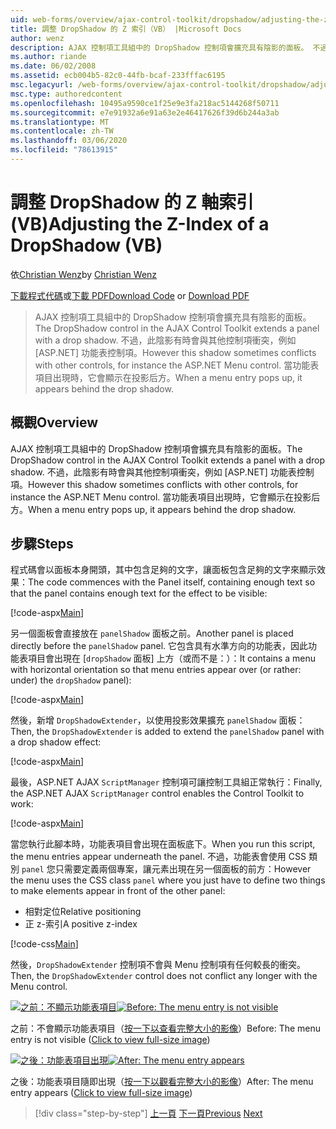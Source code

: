 ```yaml
---
uid: web-forms/overview/ajax-control-toolkit/dropshadow/adjusting-the-z-index-of-a-dropshadow-vb
title: 調整 DropShadow 的 Z 索引（VB） |Microsoft Docs
author: wenz
description: AJAX 控制項工具組中的 DropShadow 控制項會擴充具有陰影的面板。 不過，此陰影有時會與其他控制項衝突，(.。
ms.author: riande
ms.date: 06/02/2008
ms.assetid: ecb004b5-82c0-44fb-bcaf-233fffac6195
msc.legacyurl: /web-forms/overview/ajax-control-toolkit/dropshadow/adjusting-the-z-index-of-a-dropshadow-vb
msc.type: authoredcontent
ms.openlocfilehash: 10495a9590ce1f25e9e3fa218ac5144268f50711
ms.sourcegitcommit: e7e91932a6e91a63e2e46417626f39d6b244a3ab
ms.translationtype: MT
ms.contentlocale: zh-TW
ms.lasthandoff: 03/06/2020
ms.locfileid: "78613915"
---
```

# <a name="adjusting-the-z-index-of-a-dropshadow-vb"></a><span data-ttu-id="dde7e-104">調整 DropShadow 的 Z 軸索引 (VB)</span><span class="sxs-lookup"><span data-stu-id="dde7e-104">Adjusting the Z-Index of a DropShadow (VB)</span></span>

<span data-ttu-id="dde7e-105">依[Christian Wenz](https://github.com/wenz)</span><span class="sxs-lookup"><span data-stu-id="dde7e-105">by [Christian Wenz](https://github.com/wenz)</span></span>

<span data-ttu-id="dde7e-106">[下載程式代碼](https://download.microsoft.com/download/5/1/6/51652a81-500b-4f6b-88d3-617103e7941e/DropShadow1.vb.zip)或[下載 PDF](https://download.microsoft.com/download/b/6/a/b6ae89ee-df69-4c87-9bfb-ad1eb2b23373/dropshadow1VB.pdf)</span><span class="sxs-lookup"><span data-stu-id="dde7e-106">[Download Code](https://download.microsoft.com/download/5/1/6/51652a81-500b-4f6b-88d3-617103e7941e/DropShadow1.vb.zip) or [Download PDF](https://download.microsoft.com/download/b/6/a/b6ae89ee-df69-4c87-9bfb-ad1eb2b23373/dropshadow1VB.pdf)</span></span>

> <span data-ttu-id="dde7e-107">AJAX 控制項工具組中的 DropShadow 控制項會擴充具有陰影的面板。</span><span class="sxs-lookup"><span data-stu-id="dde7e-107">The DropShadow control in the AJAX Control Toolkit extends a panel with a drop shadow.</span></span> <span data-ttu-id="dde7e-108">不過，此陰影有時會與其他控制項衝突，例如 [ASP.NET] 功能表控制項。</span><span class="sxs-lookup"><span data-stu-id="dde7e-108">However this shadow sometimes conflicts with other controls, for instance the ASP.NET Menu control.</span></span> <span data-ttu-id="dde7e-109">當功能表項目出現時，它會顯示在投影后方。</span><span class="sxs-lookup"><span data-stu-id="dde7e-109">When a menu entry pops up, it appears behind the drop shadow.</span></span>

## <a name="overview"></a><span data-ttu-id="dde7e-110">概觀</span><span class="sxs-lookup"><span data-stu-id="dde7e-110">Overview</span></span>

<span data-ttu-id="dde7e-111">AJAX 控制項工具組中的 DropShadow 控制項會擴充具有陰影的面板。</span><span class="sxs-lookup"><span data-stu-id="dde7e-111">The DropShadow control in the AJAX Control Toolkit extends a panel with a drop shadow.</span></span> <span data-ttu-id="dde7e-112">不過，此陰影有時會與其他控制項衝突，例如 [ASP.NET] 功能表控制項。</span><span class="sxs-lookup"><span data-stu-id="dde7e-112">However this shadow sometimes conflicts with other controls, for instance the ASP.NET Menu control.</span></span> <span data-ttu-id="dde7e-113">當功能表項目出現時，它會顯示在投影后方。</span><span class="sxs-lookup"><span data-stu-id="dde7e-113">When a menu entry pops up, it appears behind the drop shadow.</span></span>

## <a name="steps"></a><span data-ttu-id="dde7e-114">步驟</span><span class="sxs-lookup"><span data-stu-id="dde7e-114">Steps</span></span>

<span data-ttu-id="dde7e-115">程式碼會以面板本身開頭，其中包含足夠的文字，讓面板包含足夠的文字來顯示效果：</span><span class="sxs-lookup"><span data-stu-id="dde7e-115">The code commences with the Panel itself, containing enough text so that the panel contains enough text for the effect to be visible:</span></span>

[!code-aspx[Main](adjusting-the-z-index-of-a-dropshadow-vb/samples/sample1.aspx)]

<span data-ttu-id="dde7e-116">另一個面板會直接放在 `panelShadow` 面板之前。</span><span class="sxs-lookup"><span data-stu-id="dde7e-116">Another panel is placed directly before the `panelShadow` panel.</span></span> <span data-ttu-id="dde7e-117">它包含具有水準方向的功能表，因此功能表項目會出現在 [`dropShadow` 面板] 上方（或而不是：）：</span><span class="sxs-lookup"><span data-stu-id="dde7e-117">It contains a menu with horizontal orientation so that menu entries appear over (or rather: under) the `dropShadow` panel):</span></span>

[!code-aspx[Main](adjusting-the-z-index-of-a-dropshadow-vb/samples/sample2.aspx)]

<span data-ttu-id="dde7e-118">然後，新增 `DropShadowExtender`，以使用投影效果擴充 `panelShadow` 面板：</span><span class="sxs-lookup"><span data-stu-id="dde7e-118">Then, the `DropShadowExtender` is added to extend the `panelShadow` panel with a drop shadow effect:</span></span>

[!code-aspx[Main](adjusting-the-z-index-of-a-dropshadow-vb/samples/sample3.aspx)]

<span data-ttu-id="dde7e-119">最後，ASP.NET AJAX `ScriptManager` 控制項可讓控制工具組正常執行：</span><span class="sxs-lookup"><span data-stu-id="dde7e-119">Finally, the ASP.NET AJAX `ScriptManager` control enables the Control Toolkit to work:</span></span>

[!code-aspx[Main](adjusting-the-z-index-of-a-dropshadow-vb/samples/sample4.aspx)]

<span data-ttu-id="dde7e-120">當您執行此腳本時，功能表項目會出現在面板底下。</span><span class="sxs-lookup"><span data-stu-id="dde7e-120">When you run this script, the menu entries appear underneath the panel.</span></span> <span data-ttu-id="dde7e-121">不過，功能表會使用 CSS 類別 `panel` 您只需要定義兩個專案，讓元素出現在另一個面板的前方：</span><span class="sxs-lookup"><span data-stu-id="dde7e-121">However the menu uses the CSS class `panel` where you just have to define two things to make elements appear in front of the other panel:</span></span>

- <span data-ttu-id="dde7e-122">相對定位</span><span class="sxs-lookup"><span data-stu-id="dde7e-122">Relative positioning</span></span>
- <span data-ttu-id="dde7e-123">正 z-索引</span><span class="sxs-lookup"><span data-stu-id="dde7e-123">A positive z-index</span></span>

[!code-css[Main](adjusting-the-z-index-of-a-dropshadow-vb/samples/sample5.css)]

<span data-ttu-id="dde7e-124">然後，`DropShadowExtender` 控制項不會與 Menu 控制項有任何較長的衝突。</span><span class="sxs-lookup"><span data-stu-id="dde7e-124">Then, the `DropShadowExtender` control does not conflict any longer with the Menu control.</span></span>

<span data-ttu-id="dde7e-125">[![之前：不顯示功能表項目](adjusting-the-z-index-of-a-dropshadow-vb/_static/image2.png)](adjusting-the-z-index-of-a-dropshadow-vb/_static/image1.png)</span><span class="sxs-lookup"><span data-stu-id="dde7e-125">[![Before: The menu entry is not visible](adjusting-the-z-index-of-a-dropshadow-vb/_static/image2.png)](adjusting-the-z-index-of-a-dropshadow-vb/_static/image1.png)</span></span>

<span data-ttu-id="dde7e-126">之前：不會顯示功能表項目（[按一下以查看完整大小的影像](adjusting-the-z-index-of-a-dropshadow-vb/_static/image3.png)）</span><span class="sxs-lookup"><span data-stu-id="dde7e-126">Before: The menu entry is not visible ([Click to view full-size image](adjusting-the-z-index-of-a-dropshadow-vb/_static/image3.png))</span></span>

<span data-ttu-id="dde7e-127">[![之後：功能表項目出現](adjusting-the-z-index-of-a-dropshadow-vb/_static/image5.png)](adjusting-the-z-index-of-a-dropshadow-vb/_static/image4.png)</span><span class="sxs-lookup"><span data-stu-id="dde7e-127">[![After: The menu entry appears](adjusting-the-z-index-of-a-dropshadow-vb/_static/image5.png)](adjusting-the-z-index-of-a-dropshadow-vb/_static/image4.png)</span></span>

<span data-ttu-id="dde7e-128">之後：功能表項目隨即出現（[按一下以觀看完整大小的影像](adjusting-the-z-index-of-a-dropshadow-vb/_static/image6.png)）</span><span class="sxs-lookup"><span data-stu-id="dde7e-128">After: The menu entry appears ([Click to view full-size image](adjusting-the-z-index-of-a-dropshadow-vb/_static/image6.png))</span></span>

> [!div class="step-by-step"]
> <span data-ttu-id="dde7e-129">[上一頁](manipulating-dropshadow-properties-from-client-code-cs.md)
> [下一頁](manipulating-dropshadow-properties-from-client-code-vb.md)</span><span class="sxs-lookup"><span data-stu-id="dde7e-129">[Previous](manipulating-dropshadow-properties-from-client-code-cs.md)
[Next](manipulating-dropshadow-properties-from-client-code-vb.md)</span></span>
